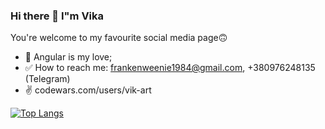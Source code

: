 ### Hi there 👋 I"m Vika
You're welcome to my favourite social media page🙃

- 🧡 Angular is my love;
- ✅ How to reach me: frankenweenie1984@gmail.com, +380976248135 (Telegram)
- ✌ codewars.com/users/vik-art

[![Top Langs](https://github-readme-stats.vercel.app/api/top-langs/?username=vik-art&layout=compact&theme=tokyonight)](https://github.com/vik-art/github-readme-stats)
